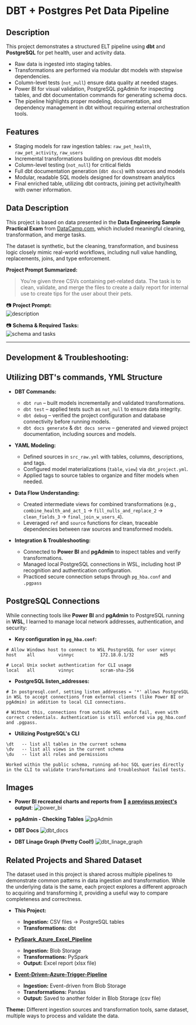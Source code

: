 # DBT + Postgres Pet Data Pipeline

## Description
This project demonstrates a structured ELT pipeline using **dbt** and **PostgreSQL** for pet health, user and activity data.  

- Raw data is ingested into staging tables.  
- Transformations are performed via modular dbt models with stepwise dependencies.  
- Column-level tests (`not_null`) ensure data quality at needed stages.  
- Power BI for visual validation, PostgreSQL pgAdmin for inspecting tables, and dbt documentation commands for generating schema docs.
- The pipeline highlights proper modeling, documentation, and dependency management in dbt without requiring external orchestration tools.  

## Features
- Staging models for raw ingestion tables: `raw_pet_health`, `raw_pet_activity`, `raw_users`   
- Incremental transformations building on previous dbt models  
- Column-level testing (`not_null`) for critical fields  
- Full dbt documentation generation (`dbt docs`) with sources and models  
- Modular, readable SQL models designed for downstream analytics  
- Final enriched table, utilizing dbt contracts, joining pet activity/health with owner information.

## Data Description

This project is based on data presented in the **Data Engineering Sample Practical Exam** from [DataCamp.com](https://www.datacamp.com), which included meaningful cleaning, transformation, and merge tasks.

The dataset is synthetic, but the cleaning, transformation, and business logic closely mimic real-world workflows, including null value handling, replacements, joins, and type enforcement.

**Project Prompt Summarized:**
> You're given three CSVs containing pet-related data. The task is to clean, validate, and merge the files to create a daily report for internal use to create tips for the user about their pets.

📷 **Project Prompt:**  
![description](./images/description.JPG)

📷 **Schema & Required Tasks:**  
![schema and tasks](./images/schema_and_tasks.JPG)

---

## Development & Troubleshooting:

## Utilizing DBT's commands, YML Structure


- **DBT Commands:**
  - `dbt run` – built models incrementally and validated transformations.
  - `dbt test` – applied tests such as `not_null` to ensure data integrity.
  - `dbt debug` – verified the project configuration and database connectivity before running models.
  - `dbt docs generate` & `dbt docs serve` – generated and viewed project documentation, including sources and models.

- **YAML Modeling:**
  - Defined sources in `src_raw.yml` with tables, columns, descriptions, and tags.
  - Configured model materializations (`table`, `view`) via `dbt_project.yml`.
  - Applied tags to source tables to organize and filter models when needed.

- **Data Flow Understanding:**
  - Created intermediate views for combined transformations (e.g., `combine_health_and_act_1` → `fill_nulls_and_replace_2` → `clean_fields_3` → `final_join_w_users_4`).
  - Leveraged `ref` and `source` functions for clean, traceable dependencies between raw sources and transformed models.

- **Integration & Troubleshooting:**
  - Connected to **Power BI** and **pgAdmin** to inspect tables and verify transformations.
  - Managed local PostgreSQL connections in WSL, including host IP recognition and authentication configuration.
  - Practiced secure connection setups through `pg_hba.conf` and `.pgpass`

## PostgreSQL Connections

While connecting tools like **Power BI** and **pgAdmin** to PostgreSQL running in **WSL**, I learned to manage local network addresses, authentication, and security:

- **Key configuration in `pg_hba.conf`:**
```text
# Allow Windows host to connect to WSL PostgreSQL for user vinnyc
host    all         vinnyc          172.18.0.1/32          md5

# Local Unix socket authentication for CLI usage
local   all         vinnyc          scram-sha-256
```

- **PostgreSQL listen_addresses:**
```
# In postgresql.conf, setting listen_addresses = '*' allows PostgreSQL in WSL to accept connections from external clients (like Power BI or pgAdmin) in addition to local CLI connections. 

# Without this, connections from outside WSL would fail, even with correct credentials. Authentication is still enforced via pg_hba.conf and .pgpass.
```

- **Utilizing PostgreSQL's CLI**
```
\dt   -- list all tables in the current schema  
\dv   -- list all views in the current schema  
\du   -- list all roles and permissions

Worked within the public schema, running ad-hoc SQL queries directly in the CLI to validate transformations and troubleshoot failed tests.
```

## Images 

- **Power BI recreated charts and reports from  🔗 [a previous project's](https://github.com/Vincent-Crescente/PySpark_Azure_Excel_Pipeline) output**:
![power_bi](images/power_bi.JPG)

- **pgAdmin - Checking Tables**
![pgAdmin](images/pgAdmin.JPG)

- **DBT Docs**
![dbt_docs](images/dbt_docs.JPG)

- **DBT Linage Graph (Pretty Cool!)**
![dbt_linage_graph](images/dbt_lineage_graph.JPG)


## Related Projects and Shared Dataset

The dataset used in this project is shared across multiple pipelines to demonstrate common patterns in data ingestion and transformation. While the underlying data is the same, each project explores a different approach to acquiring and transforming it, providing a useful way to compare completeness and correctness.  

- **This Project:**  
  - **Ingestion:** CSV files → PostgreSQL tables  
  - **Transformations:** dbt  

- [**PySpark_Azure_Excel_Pipeline**](https://github.com/Vincent-Crescente/PySpark_Azure_Excel_Pipeline)  
  - **Ingestion:** Blob Storage  
  - **Transformations:** PySpark  
  - **Output:** Excel report (xlsx file)

- [**Event-Driven-Azure-Trigger-Pipeline**](https://github.com/Vincent-Crescente/Event-Driven-Azure-Trigger-Pipeline)  
  - **Ingestion:** Event-driven from Blob Storage  
  - **Transformations:** Pandas  
  - **Output:** Saved to another folder in Blob Storage (csv file)

**Theme:** Different ingestion sources and transformation tools, same dataset, multiple ways to process and validate the data.